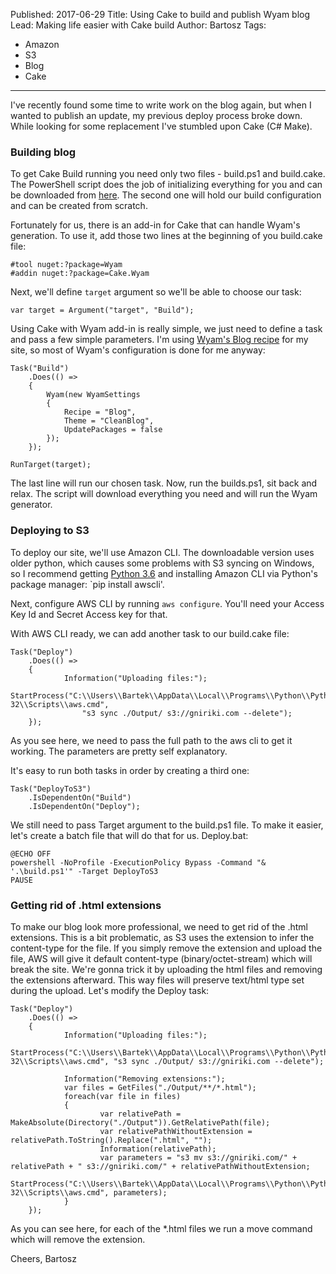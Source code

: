 Published: 2017-06-29
Title: Using Cake to build and publish Wyam blog
Lead: Making life easier with Cake build
Author: Bartosz
Tags:
  - Amazon
  - S3
  - Blog
  - Cake
---

I've recently found some time to write work on the blog again, but when I wanted to publish an update, my previous deploy process broke down. While looking for some replacement I've stumbled upon Cake (C# Make).

### Building blog

To get Cake Build running you need only two files - build.ps1 and build.cake. The PowerShell script does the job of initializing everything for you and can be downloaded from [here](https://raw.githubusercontent.com/cake-build/cake/develop/build.ps1). The second one will hold our build configuration and can be created from scratch.

Fortunately for us, there is an add-in for Cake that can handle Wyam's generation. To use it, add those two lines at the beginning of you build.cake file:

```
#tool nuget:?package=Wyam
#addin nuget:?package=Cake.Wyam
```

Next, we'll define `target` argument so we'll be able to choose our task:

```
var target = Argument("target", "Build");
```

Using Cake with Wyam add-in is really simple, we just need to define a task and pass a few simple parameters. I'm using
[Wyam's Blog recipe](https://wyam.io/recipes/blog/overview) for my site,
so most of Wyam's configuration is done for me anyway:

```
Task("Build")
    .Does(() =>
    {
        Wyam(new WyamSettings
        {
            Recipe = "Blog",
            Theme = "CleanBlog",
            UpdatePackages = false
        });        
    });

RunTarget(target);
```

The last line will run our chosen task. Now, run the builds.ps1, sit back and relax. The script will download
everything you need and will run the Wyam generator.

### Deploying to S3

To deploy our site, we'll use Amazon CLI. The downloadable version uses older python, which causes some problems with S3 syncing on Windows, so I recommend getting [Python 3.6](https://www.python.org/downloads/) and installing Amazon CLI via Python's package manager: `pip install awscli'.

Next, configure AWS CLI by running `aws configure`. You'll need your Access Key Id and Secret Access key for that.

With AWS CLI ready, we can add another task to our build.cake file:

```
Task("Deploy")
    .Does(() =>
    {
            Information("Uploading files:");
            StartProcess("C:\\Users\\Bartek\\AppData\\Local\\Programs\\Python\\Python36-32\\Scripts\\aws.cmd", 
                "s3 sync ./Output/ s3://gniriki.com --delete");
    });
```

As you see here, we need to pass the full path to the aws cli to get it working. The parameters are pretty self explanatory.

It's easy to run both tasks in order by creating a third one:

```
Task("DeployToS3")
    .IsDependentOn("Build")
    .IsDependentOn("Deploy");
```

We still need to pass Target argument to the build.ps1 file. To make it easier, let's create a batch file that will do that for us. Deploy.bat:

```
@ECHO OFF
powershell -NoProfile -ExecutionPolicy Bypass -Command "& '.\build.ps1'" -Target DeployToS3
PAUSE
```

### Getting rid of .html extensions

To make our blog look more professional, we need to get rid of the .html extensions. This is a bit problematic, as S3 uses the extension to infer the content-type for the file. If you simply remove the extension and upload the file, AWS will give it default content-type (binary/octet-stream) which will break the site. We're gonna trick it by uploading the html files and removing the extensions afterward. This way files will preserve text/html type set during the upload. Let's modify the Deploy task:

```
Task("Deploy")
    .Does(() =>
    {
            Information("Uploading files:");
            StartProcess("C:\\Users\\Bartek\\AppData\\Local\\Programs\\Python\\Python36-32\\Scripts\\aws.cmd", "s3 sync ./Output/ s3://gniriki.com --delete");
            
            Information("Removing extensions:");
            var files = GetFiles("./Output/**/*.html");
            foreach(var file in files)
            {
                    var relativePath = MakeAbsolute(Directory("./Output")).GetRelativePath(file);
                    var relativePathWithoutExtension = relativePath.ToString().Replace(".html", "");
                    Information(relativePath);
                    var parameters = "s3 mv s3://gniriki.com/" + relativePath + " s3://gniriki.com/" + relativePathWithoutExtension;
                    StartProcess("C:\\Users\\Bartek\\AppData\\Local\\Programs\\Python\\Python36-32\\Scripts\\aws.cmd", parameters);
            }
    });
```

As you can see here, for each of the *.html files we run a move command which will remove the extension.

Cheers,
Bartosz